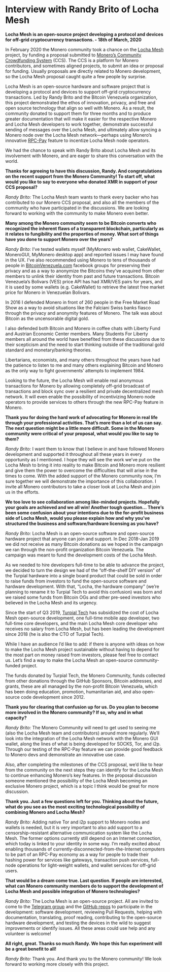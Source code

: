 # Interview with Randy Brito of Locha Mesh

**Locha Mesh is an open-source project developing a protocol and devices for off-grid cryptocurrency transactions. - 18th of March, 2020**

In February 2020 the Monero community took a chance on the [Locha Mesh](https://github.com/btcven/locha#readme) project, by funding a proposal submitted to [Monero’s Community Crowdfunding System](https://ccs.getmonero.org/) (CCS). The CCS is a platform for Monero contributors, and sometimes aligned projects, to submit an idea or proposal for funding. Usually proposals are directly related to Monero development, so the Locha Mesh proposal caught quite a few people by surprise.  

Locha Mesh is an open-source hardware and software project that is developing a protocol and devices to support off-grid cryptocurrency transactions. Led by Randy Brito and the Bitcoin Venezuela organization, this project demonstrated the ethos of innovation, privacy, and free and open source technology that align so well with Monero. As a result, the community donated to support them for three months and to produce greater documentation that will make it easier for the respective Monero and Locha Mesh developers to work together, demonstrate successful sending of messages over the Locha Mesh, and ultimately allow syncing a Monero node over the Locha Mesh network—perhaps using Monero’s innovative [RPC-Pay](https://www.monerooutreach.org/stories/RPC-Pay.html) feature to incentize Locha Mesh node operators.  

We had the chance to speak with Randy Brito about Locha Mesh and its involvement with Monero, and are eager to share this conversation with the world.  

**Thanks for agreeing to have this discussion, Randy. And congratulations on the recent support from the Monero Community! To start off, what would you like to say to everyone who donated XMR in support of your CCS proposal?**  

_Randy Brito:_ The Locha Mesh team wants to thank every backer who has contributed to our Monero CCS proposal, and also all the members of the community who have participated in the discussions. We are looking forward to working with the community to make Monero even better.  

**Many among the Monero community seem to be Bitcoin converts who recognized the inherent flaws of a transparent blockchain, particularly as it relates to fungibility and the properties of money. What sort of things have you done to support Monero over the years?**  

_Randy Brito:_ I’ve tested wallets myself (MyMonero web wallet, CakeWallet, MoneroGUI, MyMonero desktop app) and reported issues I may have found in the UX. I’ve also recommended using Monero to tens of thousands of people in [BitcoinVenezuela.com](https://www.bitcoinvenezuela.com/) facebook groups for preserving their privacy and as a way to anonymize the Bitcoins they’ve acquired from other members to unlink their identity from past and future transactions. Bitcoin Venezuela’s Bolivars (VES) price API has had XMR/VES pairs for years, and it is used by some wallets (e.g. CakeWallet) to retrieve the latest free market price for Monero in Venezuelan Bolivars.  

In 2016 I defended Monero in front of 260 people in the Free Market Road Show as a way to avoid situations like the Falciani Swiss banks fiasco through the privacy and anonymity features of Monero. The talk was about Bitcoin as the uncensorable digital gold.  

I also defended both Bitcoin and Monero in coffee chats with Liberty Fund and Austrian Economic Center members. Many Students For Liberty members all around the world have benefited from these discussions due to their scepticism and the need to start thinking outside of the traditional gold standard and monetary/banking theories.  

Libertarians, economists, and many others throughout the years have had the patience to listen to me and many others explaining Bitcoin and Monero as the only way to fight governments’ attempts to implement 1984.  

Looking to the future, the Locha Mesh will enable real anonymous transactions for Monero by allowing completely off-grid broadcast of transactions and block sync over a resilient and private decentralized mesh network. It will even enable the possibility of incentivizing Monero node operators to provide services to others through the new RPC-Pay feature in Monero.  

**Thank you for doing the hard work of advocating for Monero in real life through your professional activities. That’s more than a lot of us can say. The next question might be a little more difficult. Some in the Monero community were critical of your proposal, what would you like to say to them?**  

_Randy Brito:_ I want them to know that I believe in and have followed Monero development and supported it throughout all these years in every opportunity as I mentioned. I hope they will see the work we’ve put on the Locha Mesh to bring it into reality to make Bitcoin and Monero more resilient and give them the power to overcome the difficulties that will arise in the times to come. With the added support of the Monero community now, I’m sure together we will demonstrate the importance of this collaboration. I invite all Monero contributors to take a closer look at Locha Mesh and join us in the efforts.  

**We too love to see collaboration among like-minded projects. Hopefully your goals are achieved and we all win! Another tough question… There’s been some confusion about your intentions due to the for-profit business side of Locha Mesh, would you please explain how and why you’ve structured the business and software/hardware licensing as you have?**  

_Randy Brito:_ Locha Mesh is an open-source software and open-source hardware project that anyone can join and support. In Dec 2018-Jan 2019 we did not receive as many Bitcoin donations as we hoped in the campaign we ran through the non-profit organization Bitcoin Venezuela. The campaign was meant to fund the development costs of the Locha Mesh.  

As we needed to hire developers full-time to be able to advance the project, we decided to turn the design we had of the “off-the-shelf DIY version” of the Turpial hardware into a single board product that could be sold in order to raise funds from investors to fund the open-source software and hardware development. With that, “Locha, the hardware company” (we’re planning to rename it to Turpial Tech to avoid this confusion) was born and we raised some funds from Bitcoin OGs and other pre-seed investors who believed in the Locha Mesh and its urgency.  

Since the start of Q3 2019, [Turpial Tech](https://turpial.io/) has subsidized the cost of Locha Mesh open-source development, one full-time mobile app developer, two full-time core developers, and the main Locha Mesh core developer who receives no salary from Locha Mesh, but has been leading the development since 2018 (he is also the CTO of Turpial Tech).  

While I have an audience I’d like to add: if there is anyone with ideas on how to make the Locha Mesh project sustainable without having to depend for the most part on money raised from investors, please feel free to contact us. Let’s find a way to make the Locha Mesh an open-source community-funded project.  

The funds donated by Turpial Tech, the Monero Community, funds collected from other donations through the GitHub Sponsors, Bitcoin addresses, and grants, these are all managed by the non-profit Bitcoin Venezuela, which has been doing education, promotion, humanitarian aid, and also open-source code development since 2012.  

**Thank you for clearing that confusion up for us. Do you plan to become more involved in the Monero community? If so, why and in what capacity?**  

_Randy Brito:_ The Monero Community will need to get used to seeing me (also the Locha Mesh team and contributors) around more regularly. We’ll look into the integration of the Locha Mesh network with the Monero GUI wallet, along the lines of what is being developed for SOCKS, Tor, and i2p. Through our testing of the RPC-Pay feature we can provide good feedback to Monero devs and demonstrate an innovative use case.  

Also, after completing the milestones of the CCS proposal, we’d like to hear from the community on the next steps they can identify for the Locha Mesh to continue enhancing Monero’s key features. In the proposal discussion someone mentioned the possibility of the Locha Mesh becoming an exclusive Monero project, which is a topic I think would be great for more discussion.  

**Thank you. Just a few questions left for you. Thinking about the future, what do you see as the most exciting technological possibility of combining Monero and Locha Mesh?**  

_Randy Brito:_ Adding native Tor and i2p support to Monero nodes and wallets is needed, but it is very important to also add support to a censorship-resistant alternative communication system like the Locha Mesh. The former options currently still depend on an Internet connection, which today is linked to your identity in some way. I’m really excited about enabling thousands of currently-disconnected-from-the-Internet computers to be part of an RPC-Pay economy as a way for people to trade their hashing power for services like gateways, transaction push services, full-node operations for light-weight wallets, and wallet services for off-grid users.  

**That would be a dream come true. Last question. If people are interested, what can Monero community members do to support the development of Locha Mesh and possible integration of Monero technologies?**  

_Randy Brito:_ The Locha Mesh is an open-source project. All are invited to come to the [Telegram group](https://t.me/Locha_io) and the [GitHub repos](https://github.com/btcven/locha) to participate in the development: software development, reviewing Pull Requests, helping with documentation, translating, proof reading, contributing to the open-source hardware development, and testing the devices in the wild to suggest improvements or identify issues. All these areas could use help and any volunteer is welcome!  

**All right, great. Thanks so much Randy. We hope this fun experiment will be a great benefit to all!**  

_Randy Brito:_ Thank you. And thank you to the Monero community! We look forward to working more closely with this project.  